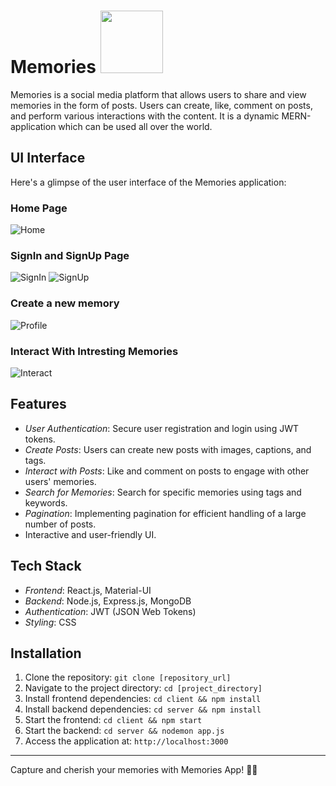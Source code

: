 # Memories <img src="https://github.com/adi2109/Memories/assets/81423231/16d08972-8edc-412a-b734-f0f8efb5bf7d" height=100 />

Memories is a social media platform that allows users to share and view memories in the form of posts. Users can create, like, comment on posts, and perform various interactions with the content.
It is a dynamic MERN-application which can be used all over the world.


## UI Interface

Here's a glimpse of the user interface of the Memories application:

### Home Page
![Home](https://github.com/adi2109/Memories/assets/81423231/e6fb7bda-e0d6-4fad-99ea-2360ae9ee115)

### SignIn and SignUp Page
![SignIn](https://github.com/adi2109/Memories/assets/81423231/f485886d-3f66-4e2c-a599-beab945eab04)
![SignUp](https://github.com/adi2109/Memories/assets/81423231/7f8414a6-782c-4642-9927-abaf41fc05c8)

### Create a new memory 
![Profile](https://github.com/adi2109/Memories/assets/81423231/38386c78-25ba-4396-a0d4-e715fb644836)

### Interact With Intresting Memories
![Interact](https://github.com/adi2109/Memories/assets/81423231/e9e68a47-6661-4b2d-add4-1dde49606a84)


## Features

- *User Authentication*: Secure user registration and login using JWT tokens.
- *Create Posts*: Users can create new posts with images, captions, and tags.
- *Interact with Posts*: Like and comment on posts to engage with other users' memories.
- *Search for Memories*: Search for specific memories using tags and keywords.
- *Pagination*: Implementing pagination for efficient handling of a large number of posts.
- Interactive and user-friendly UI.

## Tech Stack

- *Frontend*: React.js, Material-UI
- *Backend*: Node.js, Express.js, MongoDB
- *Authentication*: JWT (JSON Web Tokens)
- *Styling*: CSS

## Installation

1. Clone the repository: `git clone [repository_url]`
2. Navigate to the project directory: `cd [project_directory]`
3. Install frontend dependencies: `cd client && npm install`
4. Install backend dependencies: `cd server && npm install`
5. Start the frontend: `cd client && npm start`
6. Start the backend: `cd server && nodemon app.js`
7. Access the application at: `http://localhost:3000`


---

Capture and cherish your memories with Memories App! 📸✨

